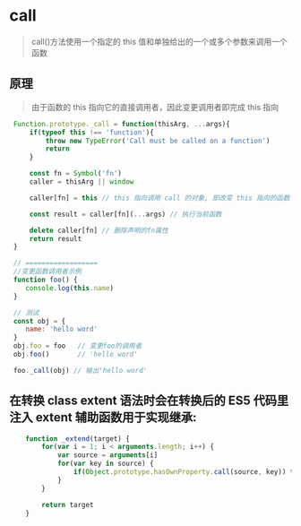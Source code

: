 # call

> call()方法使用一个指定的 this 值和单独给出的一个或多个参数来调用一个函数

## 原理

> 由于函数的 this 指向它的直接调用者，因此变更调用者即完成 this 指向

```JavaScript
 Function.prototype._call = function(thisArg, ...args){
     if(typeof this !== 'function'){
         throw new TypeError('Call must be called on a function')
         return
     }

     const fn = Symbol('fn')
     caller = thisArg || window

     caller[fn] = this // this 指向调用 call 的对象, 即改变 this 指向的函数

     const result = caller[fn](...args) // 执行当前函数

     delete caller[fn] // 删除声明的fn属性
     return result
 }

 // ==================
 //变更函数调用者示例
 function foo() {
    console.log(this.name)
 }

 // 测试
 const obj = {
    name: 'hello word'
 }
 obj.foo = foo   // 变更foo的调用者
 obj.foo()       // 'hello word'

 foo._call(obj) // 输出'hello word'
```

## 在转换 class extent 语法时会在转换后的 ES5 代码里注入 extent 辅助函数用于实现继承:

```JavaScript
    function _extend(target) {
        for(var i = 1; i < arguments.length; i++) {
            var source = arguments[i]
            for(var key in source) {
                if(Object.prototype.hasOwnProperty.call(source, key)) target[key] = source[key]
            }
        }

        return target
    }
```
